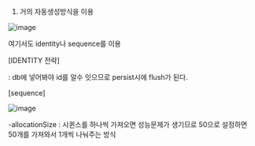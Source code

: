 1. 거의 자동생성방식을 이용


![image](https://user-images.githubusercontent.com/108928206/191759527-80d879e0-dcba-421a-b473-a447d93079b4.png)

여기서도 identity나 sequence를 이용

[IDENTITY 전략]

: db에 넣어봐야 id를 알수 잇으므로 persist시에 flush가 된다.

[sequence]

![image](https://user-images.githubusercontent.com/108928206/191759824-e2d82f33-a254-4de1-ab74-8df4beee7a16.png)

-allocationSize : 시퀸스를 하나씩 가져오면 성능문제가 생기므로 50으로 설정하면 50개를 가져와서 1개씩 나눠주는 방식
